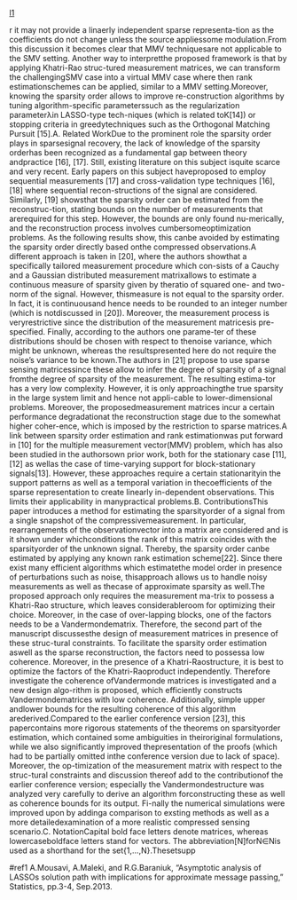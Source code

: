 

[l1](#ref1)

r it may not provide a linaerly independent sparse representa-tion as the coefficients do not change unless the source appliessome modulation.From this discussion it becomes clear that MMV techniquesare not applicable to the SMV setting. Another way to interpretthe proposed framework is that by applying Khatri-Rao struc-tured measurement matrices, we can transform the challengingSMV case into a virtual MMV case where then rank estimationschemes can be applied, similar to a MMV setting.Moreover, knowing the sparsity order allows to improve re-construction algorithms by tuning algorithm-specific parameterssuch as the regularization parameterλin LASSO-type tech-niques (which is related toK[14]) or stopping criteria in greedytechniques such as the Orthogonal Matching Pursuit [15].A. Related WorkDue to the prominent role the sparsity order plays in sparsesignal recovery, the lack of knowledge of the sparsity orderhas been recognized as a fundamental gap between theory andpractice [16], [17]. Still, existing literature on this subject isquite scarce and very recent. Early papers on this subject haveproposed to employ sequential measurements [17] and cross-validation type techniques [16], [18] where sequential recon-structions of the signal are considered. Similarly, [19] showsthat the sparsity order can be estimated from the reconstruc-tion, stating bounds on the number of measurements that arerequired for this step. However, the bounds are only found nu-merically, and the reconstruction process involves cumbersomeoptimization problems. As the following results show, this canbe avoided by estimating the sparsity order directly based onthe compressed observations.A different approach is taken in [20], where the authors showthat a specifically tailored measurement procedure which con-sists of a Cauchy and a Gaussian distributed measurement matrixallows to estimate a continuous measure of sparsity given by theratio of squared one- and two-norm of the signal. However, thismeasure is not equal to the sparsity order. In fact, it is continuousand hence needs to be rounded to an integer number (which is notdiscussed in [20]). Moreover, the measurement process is veryrestrictive since the distribution of the measurement matricesis pre-specified. Finally, according to the authors one parame-ter of these distributions should be chosen with respect to thenoise variance, which might be unknown, whereas the resultspresented here do not require the noise’s variance to be known.The authors in [21] propose to use sparse sensing matricessince these allow to infer the degree of sparsity of a signal fromthe degree of sparsity of the measurement. The resulting estima-tor has a very low complexity. However, it is only approachingthe true sparsity in the large system limit and hence not appli-cable to lower-dimensional problems. Moreover, the proposedmeasurement matrices incur a certain performance degradationat the reconstruction stage due to the somewhat higher coher-ence, which is imposed by the restriction to sparse matrices.A link between sparsity order estimation and rank estimationwas put forward in [10] for the multiple measurement vector(MMV) problem, which has also been studied in the authorsown prior work, both for the stationary case [11], [12] as wellas the case of time-varying support for block-stationary signals[13]. However, these approaches require a certain stationarityin the support patterns as well as a temporal variation in thecoefficients of the sparse representation to create linearly in-dependent observations. This limits their applicability in manypractical problems.B. ContributionsThis paper introduces a method for estimating the sparsityorder of a signal from a single snapshot of the compressivemeasurement. In particular, rearrangements of the observationvector into a matrix are considered and is it shown under whichconditions the rank of this matrix coincides with the sparsityorder of the unknown signal. Thereby, the sparsity order canbe estimated by applying any known rank estimation scheme[22]. Since there exist many efficient algorithms which estimatethe model order in presence of perturbations such as noise, thisapproach allows us to handle noisy measurements as well as thecase of approximate sparsity as well.The proposed approach only requires the measurement ma-trix to possess a Khatri-Rao structure, which leaves considerableroom for optimizing their choice. Moreover, in the case of over-lapping blocks, one of the factors needs to be a Vandermondematrix. Therefore, the second part of the manuscript discussesthe design of measurement matrices in presence of these struc-tural constraints. To facilitate the sparsity order estimation aswell as the sparse reconstruction, the factors need to possessa low coherence. Moreover, in the presence of a Khatri-Raostructure, it is best to optimize the factors of the Khatri-Raoproduct independently. Therefore investigate the coherence ofVandermonde matrices is investigated and a new design algo-rithm is proposed, which efficiently constructs Vandermondematrices with low coherence. Additionally, simple upper andlower bounds for the resulting coherence of this algorithm arederived.Compared to the earlier conference version [23], this papercontains more rigorous statements of the theorems on sparsityorder estimation, which contained some ambiguities in theiroriginal formulations, while we also significantly improved thepresentation of the proofs (which had to be partially omitted inthe conference version due to lack of space). Moreover, the op-timization of the measurement matrix with respect to the struc-tural constraints and discussion thereof add to the contributionof the earlier conference version; especially the Vandermondestructure was analyzed very carefully to derive an algorithm forconstructing these as well as coherence bounds for its output. Fi-nally the numerical simulations were improved upon by addinga comparison to exsting methods as well as a more detailedexamination of a more realistic compressed sensing scenario.C. NotationCapital bold face letters denote matrices, whereas lowercaseboldface letters stand for vectors. The abbreviation[N]forN∈Nis used as a shorthand for the set{1,...,N}.Thesetsupp


#ref1
A.Mousavi, A.Maleki, and R.G.Baraniuk, “Asymptotic analysis of LASSOs solution path with implications for approximate message passing,” Statistics, pp.3-4, Sep.2013.
